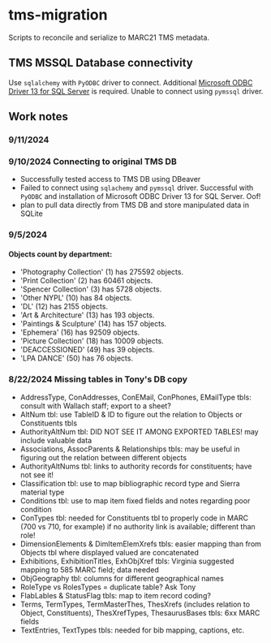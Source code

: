 # tms-migration
Scripts to reconcile and serialize to MARC21 TMS metadata.

## TMS MSSQL Database connectivity
Use `sqlalchemy` with `PyODBC` driver to connect. Additional [Microsoft ODBC Driver 13 for SQL Server](https://www.microsoft.com/en-us/download/details.aspx?id=50420) is required.
Unable to connect using `pymssql` driver.

## Work notes

### 9/11/2024

### 9/10/2024 Connecting to original TMS DB
+ Successfully tested access to TMS DB using DBeaver
+ Failed to connect using `sqlachemy` and `pymssql` driver. Successful with `PyODBC` and installation of Microsoft ODBC Driver 13 for SQL Server. Oof!
+ plan to pull data directly from TMS DB and store manipulated data in SQLite
### 9/5/2024 
#### Objects count by department:
+ 'Photography Collection' (1) has 275592 objects.
+ 'Print Collection' (2) has 60461 objects.
+ 'Spencer Collection' (3) has 5728 objects.
+ 'Other NYPL' (10) has 84 objects.
+ 'DL' (12) has 2155 objects.
+ 'Art & Architecture' (13) has 193 objects.
+ 'Paintings & Sculpture' (14) has 157 objects.
+ 'Ephemera' (16) has 92509 objects.
+ 'Picture Collection' (18) has 10009 objects.
+ 'DEACCESSIONED' (49) has 39 objects.
+ 'LPA DANCE' (50) has 76 objects.
### 8/22/2024 Missing tables in Tony's DB copy
+ AddressType, ConAddresses, ConEMail, ConPhones, EMailType tbls: consult with Wallach staff; export to a sheet?
+ AltNum tbl: use TableID & ID to figure out the relation to Objects or Constituents tbls
+ AuthorityAltNum tbl: DID NOT SEE IT AMONG EXPORTED TABLES! may include valuable data
+ Associations, AssocParents & Relationships tbls: may be useful in figuring out the relation between different objects
+ AuthorityAltNums tbl: links to authority records for constituents; have not see it!
+ Classification tbl: use to map bibliographic record type and Sierra material type
+ Conditions tbl: use to map item fixed fields and notes regarding poor condition
+ ConTypes tbl: needed for Constituents tbl to properly code in MARC (700 vs 710, for example) if no authority link is available; different than role!
+ DimensionElements & DimItemElemXrefs tbls: easier mapping than from Objects tbl where displayed valued are concatenated
+ Exhibitions, ExhibitionTitles, ExhObjXref tbls: Virginia suggested mapping to 585 MARC field; data needed
+ ObjGeography tbl: columns for different geographical names
+ RoleType vs RolesTypes = duplicate table? Ask Tony
+ FlabLables & StatusFlag tbls: map to item record coding?
+ Terms, TermTypes, TermMasterThes, ThesXrefs (includes relation to Object, Constituents), ThesXrefTypes, ThesaurusBases tbls: 6xx MARC fields
+ TextEntries, TextTypes tbls: needed for bib mapping, captions, etc. 